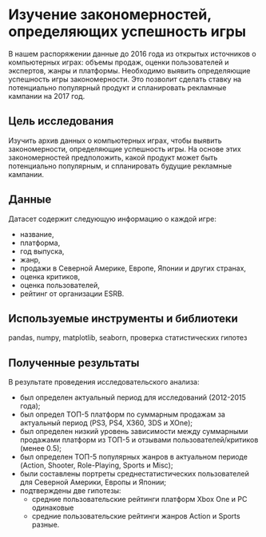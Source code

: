 # Изучение закономерностей, определяющих успешность игры
В нашем распоряжении данные до 2016 года из открытых источников о компьютерных играх: объемы продаж, оценки пользователей и экспертов, жанры и платформы. Необходимо выявить определяющие успешность игры закономерности. Это позволит сделать ставку на потенциально популярный продукт и спланировать рекламные кампании на 2017 год.
## Цель исследования 
Изучить архив данных о компьютерных играх, чтобы выявить закономерности, определяющие успешность игры. На основе этих закономерностей предположить, какой продукт может быть потенциально популярным, и спланировать будущие рекламные кампании.
## Данные
Датасет содержит следующую информацию о каждой игре:
- название,
- платформа,
- год выпуска,
- жанр,
- продажи в Северной Америке, Европе, Японии и других странах,
- оценка критиков,
- оценка пользователей,
- рейтинг от организации ESRB.
## Используемые инструменты и библиотеки
pandas, numpy, matplotlib, seaborn, проверка статистических гипотез
## Полученные результаты 
В результате проведения исследовательского анализа:
- был определен актуальный период для исследований (2012-2015 года);
- был определ ТОП-5 платформ по суммарным продажам за актуальный период (PS3, PS4, X360, 3DS и XOne);
- был определен низкий уровень зависимости между суммарными продажами платформ из ТОП-5 и отзывами пользователей/критиков (менее 0.5);
- был определен ТОП-5 популярных жанров в актуальном периоде (Action, Shooter, Role-Playing, Sports и Misc);
- были составлены портреты среднестатистических пользователей для Северной Америки, Европы и Японии;
- подтверждены две гипотезы:
  - средние пользовательские рейтинги платформ Xbox One и PC одинаковые
  - средние пользовательские рейтинги жанров Action и Sports разные.
